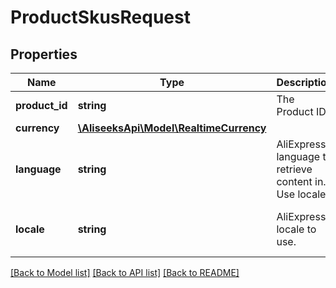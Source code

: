 # ProductSkusRequest

## Properties
Name | Type | Description | Notes
------------ | ------------- | ------------- | -------------
**product_id** | **string** | The Product ID | [optional] 
**currency** | [**\AliseeksApi\Model\RealtimeCurrency**](RealtimeCurrency.md) |  | [optional] 
**language** | **string** | AliExpress language to retrieve content in. Use locale. | [optional] [default to 'en_US']
**locale** | **string** | AliExpress locale to use. | [optional] [default to 'en_US']

[[Back to Model list]](../README.md#documentation-for-models) [[Back to API list]](../README.md#documentation-for-api-endpoints) [[Back to README]](../README.md)


